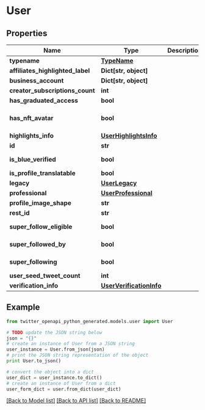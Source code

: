 # User


## Properties

Name | Type | Description | Notes
------------ | ------------- | ------------- | -------------
**typename** | [**TypeName**](TypeName.md) |  | 
**affiliates_highlighted_label** | **Dict[str, object]** |  | 
**business_account** | **Dict[str, object]** |  | [optional] 
**creator_subscriptions_count** | **int** |  | [optional] 
**has_graduated_access** | **bool** |  | [optional] 
**has_nft_avatar** | **bool** |  | [optional] [default to False]
**highlights_info** | [**UserHighlightsInfo**](UserHighlightsInfo.md) |  | [optional] 
**id** | **str** |  | 
**is_blue_verified** | **bool** |  | [default to False]
**is_profile_translatable** | **bool** |  | [optional] 
**legacy** | [**UserLegacy**](UserLegacy.md) |  | 
**professional** | [**UserProfessional**](UserProfessional.md) |  | [optional] 
**profile_image_shape** | **str** |  | 
**rest_id** | **str** |  | 
**super_follow_eligible** | **bool** |  | [default to False]
**super_followed_by** | **bool** |  | [default to False]
**super_following** | **bool** |  | [default to False]
**user_seed_tweet_count** | **int** |  | [optional] 
**verification_info** | [**UserVerificationInfo**](UserVerificationInfo.md) |  | [optional] 

## Example

```python
from twitter_openapi_python_generated.models.user import User

# TODO update the JSON string below
json = "{}"
# create an instance of User from a JSON string
user_instance = User.from_json(json)
# print the JSON string representation of the object
print User.to_json()

# convert the object into a dict
user_dict = user_instance.to_dict()
# create an instance of User from a dict
user_form_dict = user.from_dict(user_dict)
```
[[Back to Model list]](../README.md#documentation-for-models) [[Back to API list]](../README.md#documentation-for-api-endpoints) [[Back to README]](../README.md)


